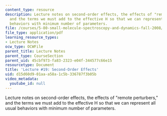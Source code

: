 ```yaml
---
content_type: resource
description: Lecture notes on second-order effects, the effects of "remote perturbers,"
  and the terms we must add to the effective H so that we can represent all usual
  behaviors with minimum number of parameters.
file: /courses/5-80-small-molecule-spectroscopy-and-dynamics-fall-2008/d15d60d901aaa58a1c5b336787f3b05b_19_580ln_fa08.pdf
file_type: application/pdf
learning_resource_types:
- Lecture Notes
ocw_type: OCWFile
parent_title: Lecture Notes
parent_type: CourseSection
parent_uid: 45cbf973-fa83-2323-e04f-344577c66e15
resourcetype: Document
title: 'Lecture #19: Second-Order Effects'
uid: d15d60d9-01aa-a58a-1c5b-336787f3b05b
video_metadata:
  youtube_id: null
---
```

Lecture notes on second-order effects, the effects of "remote perturbers," and the terms we must add to the effective H so that we can represent all usual behaviors with minimum number of parameters.

